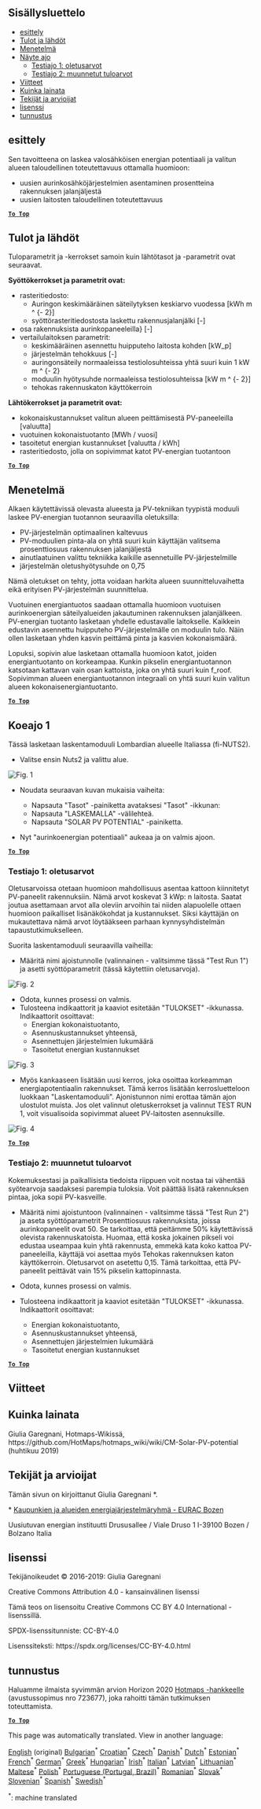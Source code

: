 <h2> Sisällysluettelo </h2><ul><li> <a href="#introduction">esittely</a> </li><li> <a href="#inputs-and-outputs">Tulot ja lähdöt</a> </li><li> <a href="#method">Menetelmä</a> </li><li> <a href="#sample-run">Näyte ajo</a> <ul><li> <a href="#test-run-1-default-input-values">Testiajo 1: oletusarvot</a> </li><li> <a href="#test-run-2-modified-input-values">Testiajo 2: muunnetut tuloarvot</a> </li></ul></li><li> <a href="#references">Viitteet</a> </li><li> <a href="#how-to-cite">Kuinka lainata</a> </li><li> <a href="#authors-and-reviewers">Tekijät ja arvioijat</a> </li><li> <a href="#license">lisenssi</a> </li><li> <a href="#acknowledgement">tunnustus</a> </li></ul><h2> esittely </h2><p> Sen tavoitteena on laskea valosähköisen energian potentiaali ja valitun alueen taloudellinen toteutettavuus ottamalla huomioon: </p><ul><li> uusien aurinkosähköjärjestelmien asentaminen prosentteina rakennuksen jalanjäljestä </li><li> uusien laitosten taloudellinen toteutettavuus </li></ul><p><ins> <code><strong><a href="#table-of-contents">To Top</a></strong></code> </ins> </p><h2> Tulot ja lähdöt </h2><p> Tuloparametrit ja -kerrokset samoin kuin lähtötasot ja -parametrit ovat seuraavat. </p><p> <strong>Syöttökerrokset ja parametrit ovat:</strong> </p><ul><li> rasteritiedosto: <ul><li> Auringon keskimääräinen säteilytyksen keskiarvo vuodessa [kWh m ^ {- 2}] </li><li> syöttörasteritiedostosta laskettu rakennusjalanjälki [-] </li></ul></li><li> osa rakennuksista aurinkopaneeleilla} [-] </li><li> vertailulaitoksen parametrit: <ul><li> keskimääräinen asennettu huipputeho laitosta kohden [kW_p] </li><li> järjestelmän tehokkuus [-] </li><li> auringonsäteily normaaleissa testiolosuhteissa yhtä suuri kuin 1 kW m ^ {- 2} </li><li> moduulin hyötysuhde normaaleissa testiolosuhteissa [kW m ^ {- 2}] </li><li> tehokas rakennuskaton käyttökerroin </li></ul></li></ul><p> <strong>Lähtökerrokset ja parametrit ovat:</strong> </p><ul><li> kokonaiskustannukset valitun alueen peittämisestä PV-paneeleilla [valuutta] </li><li> vuotuinen kokonaistuotanto [MWh / vuosi] </li><li> tasoitetut energian kustannukset [valuutta / kWh] </li><li> rasteritiedosto, jolla on sopivimmat katot PV-energian tuotantoon </li></ul><p><ins> <code><strong><a href="#table-of-contents">To Top</a></strong></code> </ins> </p><h2> Menetelmä </h2><p> Alkaen käytettävissä olevasta alueesta ja PV-tekniikan tyypistä moduuli laskee PV-energian tuotannon seuraavilla oletuksilla: </p><ul><li> PV-järjestelmän optimaalinen kaltevuus </li><li> PV-moduulien pinta-ala on yhtä suuri kuin käyttäjän valitsema prosenttiosuus rakennuksen jalanjäljestä </li><li> ainutlaatuinen valittu tekniikka kaikille asennetuille PV-järjestelmille </li><li> järjestelmän oletushyötysuhde on 0,75 </li></ul><p> Nämä oletukset on tehty, jotta voidaan harkita alueen suunnitteluvaihetta eikä erityisen PV-järjestelmän suunnittelua. </p><p> Vuotuinen energiantuotos saadaan ottamalla huomioon vuotuisen aurinkoenergian säteilyalueiden jakautuminen rakennuksen jalanjälkeen. PV-energian tuotanto lasketaan yhdelle edustavalle laitokselle. Kaikkein edustavin asennettu huipputeho PV-järjestelmälle on moduulin tulo. Näin ollen lasketaan yhden kasvin peittämä pinta ja kasvien kokonaismäärä. </p><p> Lopuksi, sopivin alue lasketaan ottamalla huomioon katot, joiden energiantuotanto on korkeampaa. Kunkin pikselin energiantuotannon katsotaan kattavan vain osan kattoista, joka on yhtä suuri kuin f_roof. Sopivimman alueen energiantuotannon integraali on yhtä suuri kuin valitun alueen kokonaisenergiantuotanto. </p><p><ins> <code><strong><a href="#table-of-contents">To Top</a></strong></code> </ins> </p><h2> Koeajo 1 </h2><p> Tässä lasketaan laskentamoduuli Lombardian alueelle Italiassa (fi-NUTS2). </p><ul><li> Valitse ensin Nuts2 ja valittu alue. </li></ul><p><img alt="Fig. 1" src="https://github.com/HotMaps/hotmaps_wiki/blob/master/Images/cm_solar_PV/default_values_01.png" title="Valitse alue"/></p><ul><li><p> Noudata seuraavan kuvan mukaisia vaiheita: </p><ul><li> Napsauta &quot;Tasot&quot; -painiketta avataksesi &quot;Tasot&quot; -ikkunan: </li><li> Napsauta &quot;LASKEMALLA&quot; -välilehteä. </li><li> Napsauta &quot;SOLAR PV POTENTIAL&quot; -painiketta. </li></ul></li><li><p> Nyt &quot;aurinkoenergian potentiaali&quot; aukeaa ja on valmis ajoon. </p></li></ul><p><ins> <code><strong><a href="#table-of-contents">To Top</a></strong></code> </ins> </p><h3> Testiajo 1: oletusarvot </h3><p> Oletusarvoissa otetaan huomioon mahdollisuus asentaa kattoon kiinnitetyt PV-paneelit rakennuksiin. Nämä arvot koskevat 3 kWp: n laitosta. Saatat joutua asettamaan arvot alla oleviin arvoihin tai niiden alapuolelle ottaen huomioon paikalliset lisänäkökohdat ja kustannukset. Siksi käyttäjän on mukautettava nämä arvot löytääkseen parhaan kynnysyhdistelmän tapaustutkimukselleen. </p><p> Suorita laskentamoduuli seuraavilla vaiheilla: </p><ul><li> Määritä nimi ajoistunnolle (valinnainen - valitsimme tässä &quot;Test Run 1&quot;) ja asetti syöttöparametrit (tässä käytettiin oletusarvoja). </li></ul><p><img alt="Fig. 2" src="https://github.com/HotMaps/hotmaps_wiki/blob/master/Images/cm_solar_PV/default_values_02.png" title="Testiajo 1 oletusarvoilla"/></p><ul><li> Odota, kunnes prosessi on valmis. </li><li> Tulosteena indikaattorit ja kaaviot esitetään &quot;TULOKSET&quot; -ikkunassa. Indikaattorit osoittavat: <ul><li> Energian kokonaistuotanto, </li><li> Asennuskustannukset yhteensä, </li><li> Asennettujen järjestelmien lukumäärä </li><li> Tasoitetut energian kustannukset </li></ul></li></ul><p><img alt="Fig. 3" src="https://github.com/HotMaps/hotmaps_wiki/blob/master/Images/cm_solar_PV/default_values_03.png" title="Koeajo 1 INDIKAATTORI-välilehti"/></p><ul><li> Myös kankaaseen lisätään uusi kerros, joka osoittaa korkeamman energiapotentiaalin rakennukset. Tämä kerros lisätään kerrosluetteloon luokkaan &quot;Laskentamoduuli&quot;. Ajonistunnon nimi erottaa tämän ajon ulostulot muista. Jos olet valinnut oletuskerrokset ja valinnut TEST RUN 1, voit visualisoida sopivimmat alueet PV-laitosten asennuksille. </li></ul><p><img alt="Fig. 4" src="https://github.com/HotMaps/hotmaps_wiki/blob/master/Images/cm_solar_PV/default_values_03.png" title="Koeajo 1 Laskentamoduuli KERROS"/></p><p><ins> <code><strong><a href="#table-of-contents">To Top</a></strong></code> </ins> </p><h3> Testiajo 2: muunnetut tuloarvot </h3><p> Kokemuksestasi ja paikallisista tiedoista riippuen voit nostaa tai vähentää syötearvoja saadaksesi parempia tuloksia. Voit päättää lisätä rakennuksen pintaa, joka sopii PV-kasveille. </p><ul><li><p> Määritä nimi ajoistuntoon (valinnainen - valitsimme tässä &quot;Test Run 2&quot;) ja aseta syöttöparametrit Prosenttiosuus rakennuksista, joissa aurinkopaneelit ovat 50. Se tarkoittaa, että peitämme 50% käytettävissä olevista rakennuskatoista. Huomaa, että koska jokainen pikseli voi edustaa useampaa kuin yhtä rakennusta, emmekä kata koko kattoa PV-paneeleilla, käyttäjä voi asettaa myös Tehokas rakennuksen katon käyttökerroin. Oletusarvot on asetettu 0,15. Tämä tarkoittaa, että PV-paneelit peittävät vain 15% pikselin kattopinnasta. </p></li><li><p> Odota, kunnes prosessi on valmis. </p></li><li><p> Tulosteena indikaattorit ja kaaviot esitetään &quot;TULOKSET&quot; -ikkunassa. Indikaattorit osoittavat: </p><ul><li> Energian kokonaistuotanto, </li><li> Asennuskustannukset yhteensä, </li><li> Asennettujen järjestelmien lukumäärä </li><li> Tasoitetut energian kustannukset </li></ul></li></ul><p><ins> <code><strong><a href="#table-of-contents">To Top</a></strong></code> </ins> </p><h2> Viitteet </h2><h2> Kuinka lainata </h2><p> Giulia Garegnani, Hotmaps-Wikissä, https://github.com/HotMaps/hotmaps_wiki/wiki/CM-Solar-PV-potential (huhtikuu 2019) </p><h2> Tekijät ja arvioijat </h2><p> Tämän sivun on kirjoittanut Giulia Garegnani *. </p><p> * <a href="http://www.eurac.edu/en/research/technologies/renewableenergy/researchfields/Pages/Energy-strategies-and-planning.aspx">Kaupunkien ja alueiden energiajärjestelmäryhmä - EURAC Bozen</a> </p><p> Uusiutuvan energian instituutti Drususallee / Viale Druso 1 I-39100 Bozen / Bolzano Italia </p><h2> lisenssi </h2><p> Tekijänoikeudet © 2016-2019: Giulia Garegnani </p><p> Creative Commons Attribution 4.0 - kansainvälinen lisenssi </p><p> Tämä teos on lisensoitu Creative Commons CC BY 4.0 International -lisenssillä. </p><p> SPDX-lisenssitunniste: CC-BY-4.0 </p><p> Lisenssiteksti: https://spdx.org/licenses/CC-BY-4.0.html </p><h2> tunnustus </h2><p> Haluamme ilmaista syvimmän arvion Horizon 2020 <a href="https://www.hotmaps-project.eu">Hotmaps -hankkeelle</a> (avustussopimus nro 723677), joka rahoitti tämän tutkimuksen toteuttamista. </p><p><ins> <code><strong><a href="#table-of-contents">To Top</a></strong></code> </ins> </p>

This page was automatically translated. View in another language:

[English](en-CM-Solar-thermal-and-PV-potential) (original) [Bulgarian](bg-CM-Solar-thermal-and-PV-potential)<sup>\*</sup> [Croatian](hr-CM-Solar-thermal-and-PV-potential)<sup>\*</sup> [Czech](cs-CM-Solar-thermal-and-PV-potential)<sup>\*</sup> [Danish](da-CM-Solar-thermal-and-PV-potential)<sup>\*</sup> [Dutch](nl-CM-Solar-thermal-and-PV-potential)<sup>\*</sup> [Estonian](et-CM-Solar-thermal-and-PV-potential)<sup>\*</sup>  [French](fr-CM-Solar-thermal-and-PV-potential)<sup>\*</sup> [German](de-CM-Solar-thermal-and-PV-potential)<sup>\*</sup> [Greek](el-CM-Solar-thermal-and-PV-potential)<sup>\*</sup> [Hungarian](hu-CM-Solar-thermal-and-PV-potential)<sup>\*</sup> [Irish](ga-CM-Solar-thermal-and-PV-potential)<sup>\*</sup> [Italian](it-CM-Solar-thermal-and-PV-potential)<sup>\*</sup> [Latvian](lv-CM-Solar-thermal-and-PV-potential)<sup>\*</sup> [Lithuanian](lt-CM-Solar-thermal-and-PV-potential)<sup>\*</sup> [Maltese](mt-CM-Solar-thermal-and-PV-potential)<sup>\*</sup> [Polish](pl-CM-Solar-thermal-and-PV-potential)<sup>\*</sup> [Portuguese (Portugal, Brazil)](pt-CM-Solar-thermal-and-PV-potential)<sup>\*</sup> [Romanian](ro-CM-Solar-thermal-and-PV-potential)<sup>\*</sup> [Slovak](sk-CM-Solar-thermal-and-PV-potential)<sup>\*</sup> [Slovenian](sl-CM-Solar-thermal-and-PV-potential)<sup>\*</sup> [Spanish](es-CM-Solar-thermal-and-PV-potential)<sup>\*</sup> [Swedish](sv-CM-Solar-thermal-and-PV-potential)<sup>\*</sup> 

<sup>\*</sup>: machine translated
